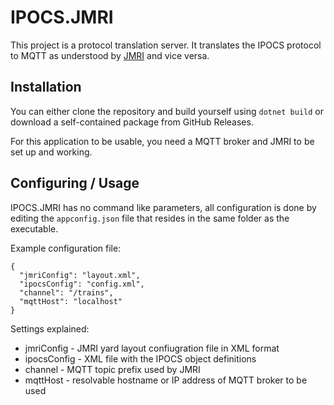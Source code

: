 # IPOCS.JMRI
This project is a protocol translation server. It translates the IPOCS protocol to MQTT as understood by [JMRI](jmri.net) and vice versa.

## Installation
You can either clone the repository and build yourself using `dotnet build` or download a self-contained package from GitHub Releases.

For this application to be usable, you need a MQTT broker and JMRI to be set up and working.

## Configuring / Usage

IPOCS.JMRI has no command like parameters, all configuration is done by editing the `appconfig.json` file that resides in the same folder as the executable.

Example configuration file:

```
{
  "jmriConfig": "layout.xml",
  "ipocsConfig": "config.xml",
  "channel": "/trains",
  "mqttHost": "localhost"
}
```

Settings explained:

* jmriConfig - JMRI yard layout confiugration file in XML format
* ipocsConfig - XML file with the IPOCS object definitions
* channel - MQTT topic prefix used by JMRI
* mqttHost - resolvable hostname or IP address of MQTT broker to  be used
